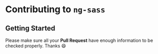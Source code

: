 # Contributing to `ng-sass`

## Getting Started
Please make sure all your **Pull Request** have enough information to be checked properly.
Thanks :smile: